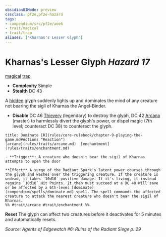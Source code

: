 ```yaml
---
obsidianUIMode: preview
cssclass: pf2e,pf2e-hazard
tags:
- compendium/src/pf2e/aoe6
- trait/magical
- trait/trap
aliases: ["Kharnas's Lesser Glyph"]
---
```

# Kharnas's Lesser Glyph *Hazard 17*  
[magical](rules/traits/magical.md)  [trap](rules/traits/trap.md)  

- **Complexity** Simple
- **Stealth** DC 43  

A [hidden](rules/conditions.md#Hidden) glyph suddenly lights up and dominates the mind of any creature not bearing the sigil of Kharnas the Angel-Binder.

- **Disable** DC 46 [Thievery](compendium/skills.md#Thievery) (legendary) to destroy the glyph, DC 42 [Arcana](compendium/skills.md#Arcana) (master) to harmlessly divert the glyph's power, or dispel magic (7th level; counteract DC 38) to counteract the glyph.  
     
```ad-embed-ability
title: Dominate [R](rules/core-rulebook/chapter-9-playing-the-game.md#Actions "Reaction")
[arcane](rules/traits/arcane.md)  [enchantment](rules/traits/enchantment.md)  

- **Trigger**: A creature who doesn't bear the sigil of Kharnas attempts to open the door

**Effect** A surge of the Radiant Spark's latent power courses through the glyph and washes over the triggering creature. If the creature is undead, it takes `10d10` positive damage. If it's living, it instead regains `10d10` Hit Points. It then must succeed at a DC 40 Will save or be affected by a 6th-level [dominate](compendium/spells/dominate.md) spell. The spell commands the affected creature to attack the nearest creature who doesn't bear the sigil of Kharnas.  
%% #trait/arcane #trait/enchantment %%
```

**Reset** The glyph can affect two creatures before it deactivates for 5 minutes and automatically resets.  

*Source: Agents of Edgewatch #6: Ruins of the Radiant Siege p. 29*